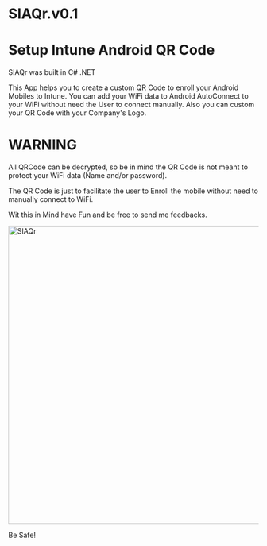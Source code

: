 # SIAQr.v0.1
# Setup Intune Android QR Code

SIAQr was built in C# .NET

This App helps you to create a custom QR Code to enroll your Android Mobiles to Intune.
You can add your WiFi data to Android AutoConnect to your WiFi without need the User to connect manually.
Also you can custom your QR Code with your Company's Logo.

# WARNING
All QRCode can be decrypted, so be in mind the QR Code is not meant to protect your WiFi data (Name and/or password).

The QR Code is just to facilitate the user to Enroll the mobile without need to manually connect to WiFi.

Wit this in Mind have Fun and be free to send me feedbacks.

<img width="600" alt="SIAQr" src="https://github.com/sibranda/SIAQr/assets/62342144/a4aa51c6-9417-4954-8b40-e0e9d03509b6">

Be Safe!
